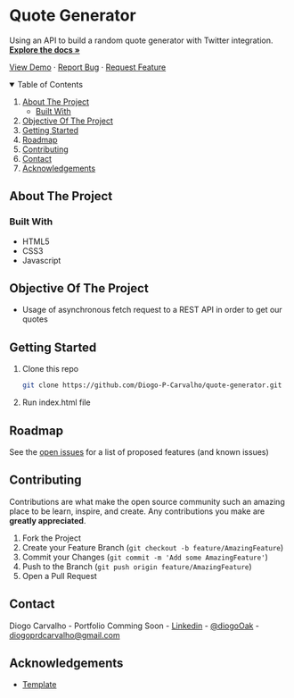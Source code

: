 # Quote Generator
Using an API to build a random quote generator with Twitter integration.
<a href="https://github.com/Diogo-P-Carvalho/quote-generator/blob/main/README.md"><strong>Explore the docs »</strong></a>

<a href="#">View Demo</a>
·
<a href="https://github.com/Diogo-P-Carvalho/quote-generator/issues">Report Bug</a>
·
<a href="https://github.com/Diogo-P-Carvalho/quote-generator/issues">Request Feature</a>

<!-- TABLE OF CONTENTS -->
<details open="open">
  <summary>Table of Contents</summary>
  <ol>
    <li>
      <a href="#about-the-project">About The Project</a>
      <ul>
        <li><a href="#built-with">Built With</a></li>
      </ul>
    </li>
    <li>
        <a href="#objective-of-the-project">Objective Of The Project</a>
    </li>
    <li>
      <a href="#getting-started">Getting Started</a>      
    </li>
    <li><a href="#roadmap">Roadmap</a></li>
    <li><a href="#contributing">Contributing</a></li>
    <li><a href="#contact">Contact</a></li>
    <li><a href="#acknowledgements">Acknowledgements</a></li>
  </ol>
</details>

<!-- ABOUT THE PROJECT -->
## About The Project

### Built With

- HTML5
- CSS3
- Javascript

<!-- OBJECTIVE OF THE PROJECT -->
## Objective Of The Project

- Usage of asynchronous fetch request to a REST API in order to get our quotes

<!-- GETTING STARTED -->
## Getting Started

1. Clone this repo
   ```sh
   git clone https://github.com/Diogo-P-Carvalho/quote-generator.git
   ```
2. Run index.html file

<!-- ROADMAP -->
## Roadmap

See the [open issues](https://github.com/Diogo-P-Carvalho/quote-generator/issues) for a list of proposed features (and known issues)

<!-- CONTRIBUTING -->
## Contributing

Contributions are what make the open source community such an amazing place to be learn, inspire, and create. Any contributions you make are **greatly appreciated**.

1. Fork the Project
2. Create your Feature Branch (`git checkout -b feature/AmazingFeature`)
3. Commit your Changes (`git commit -m 'Add some AmazingFeature'`)
4. Push to the Branch (`git push origin feature/AmazingFeature`)
5. Open a Pull Request

<!--CONTACT -->
## Contact

Diogo Carvalho - Portfolio Comming Soon - [Linkedin](www.linkedin.com/in/diogo-carvalho-83a96a14a) - [@diogoOak](https://twitter.com/diogoOak) - diogoprdcarvalho@gmail.com

<!-- ACKNOWLEDGMENTS -->
## Acknowledgements
* [Template](https://github.com/Diogo-P-Carvalho/template)
